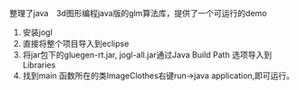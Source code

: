 整理了java　3d图形编程java版的glm算法库，提供了一个可运行的demo
1. 安装jogl
2. 直接将整个项目导入到eclipse
3. 将jar包下的gluegen-rt.jar, jogl-all.jar通过Java Build Path 选项导入到Libraries
4. 找到main 函数所在的类ImageClothes右键run->java application,即可运行。 
 
